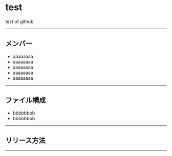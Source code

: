 # test
test of github

---

## メンバー
* aaaaaaaa
* aaaaaaaa
* aaaaaaaa
* aaaaaaaa
* aaaaaaaa

---

## ファイル構成
* bbbbbbbb
* bbbbbbbb

---

## リリース方法

---
